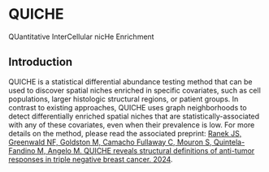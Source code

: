 # QUICHE

QUantitative InterCellular nicHe Enrichment

## Introduction

QUICHE is a statistical differential abundance testing method that can be used to discover spatial niches enriched in specific covariates, such as cell populations, larger histologic structural regions, or patient groups. In contrast to existing approaches, QUICHE uses graph neighborhoods to detect differentially enriched spatial niches that are statistically-associated with any of these covariates, even when their prevalence is low. For more details on the method, please read the associated preprint: [Ranek JS, Greenwald NF, Goldston M, Camacho Fullaway C, Mouron S, Quintela-Fandino M, Angelo M. QUICHE reveals structural definitions of anti-tumor responses in triple negative breast cancer. 2024]().

